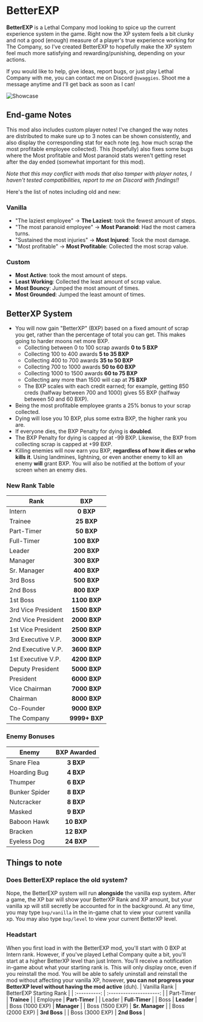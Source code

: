 # BetterEXP

**BetterEXP** is a Lethal Company mod looking to spice up the current experience system in the game. Right now the XP system feels a bit clunky and not a good (enough) measure of a player's true experience working for The Company, so I've created BetterEXP to hopefully make the XP system feel much more satisfying and rewarding/punishing, depending on your actions.

If you would like to help, give ideas, report bugs, or just play Lethal Company with me, you can contact me on Discord `@swaggies`. Shoot me a message anytime and I'll get back as soon as I can!

![Showcase](https://github.com/Swaggies/BetterEXP/blob/main/bxpgif.gif)

## End-game Notes
This mod also includes custom player notes! I've changed the way notes are distributed to make sure up to 3 notes can be shown consistently, and also display the corresponding stat for each note (eg. how much scrap the most profitable employee collected). This (hopefully) also fixes some bugs where the Most profitable and Most paranoid stats weren't getting reset after the day ended (somewhat important for this mod).

*Note that this may conflict with mods that also tamper with player notes, I haven't tested compatibilities, report to me on Discord with findings!!*

Here's the list of notes including old and new:
### Vanilla
- "The laziest employee" -> **The Laziest**: took the fewest amount of steps.
- "The most paranoid employee" -> **Most Paranoid**: Had the most camera turns.
- "Sustained the most injuries" -> **Most Injured**: Took the most damage.
- "Most profitable" -> **Most Profitable**: Collected the most scrap value.

### Custom
- **Most Active**: took the most amount of steps.
- **Least Working**: Collected the least amount of scrap value.
- **Most Bouncy**: Jumped the most amount of times.
- **Most Grounded**: Jumped the least amount of times.

## BetterXP System
- You will now gain "BetterXP" (BXP) based on a fixed amount of scrap you get, rather than the percentage of total you can get. This makes going to harder moons net more BXP.
    - Collecting between 0 to 100 scrap awards **0 to 5 BXP**
    - Collecting 100 to 400 awards **5 to 35 BXP**
    - Collecting 400 to 700 awards **35 to 50 BXP**
    - Collecting 700 to 1000 awards **50 to 60 BXP**
    - Collecting 1000 to 1500 awards **60 to 75 BXP**
    - Collecting any more than 1500 will cap at **75 BXP**
    - The BXP scales with each credit earned; for example, getting 850 creds (halfway between 700 and 1000) gives 55 BXP (halfway between 50 and 60 BXP).
- Being the most profitable employee grants a 25% bonus to your scrap collected.
- Dying will lose you 10 BXP, plus some extra BXP, the higher rank you are.
- If everyone dies, the BXP Penalty for dying is **doubled**.
- The BXP Penalty for dying is capped at -99 BXP. Likewise, the BXP from collecting scrap is capped at +99 BXP.
- Killing enemies will now earn you BXP, **regardless of how it dies or who kills it**. Using landmines, lightning, or even another enemy to kill an enemy **will** grant BXP. You will also be notified at the bottom of your screen when an enemy dies.

### New Rank Table
| Rank | BXP |
| ---- | :-: |
| Intern | **0 BXP** |
| Trainee | **25 BXP** |
| Part-Timer | **50 BXP** |
| Full-Timer | **100 BXP** |
| Leader | **200 BXP** |
| Manager | **300 BXP** |
| Sr. Manager | **400 BXP** |
| 3rd Boss | **500 BXP** |
| 2nd Boss | **800 BXP** |
| 1st Boss | **1100 BXP** |
| 3rd Vice President | **1500 BXP** |
| 2nd Vice President | **2000 BXP** |
| 1st Vice President | **2500 BXP** |
| 3rd Executive V.P. | **3000 BXP** |
| 2nd Executive V.P. | **3600 BXP** |
| 1st Executive V.P. | **4200 BXP** |
| Deputy President | **5000 BXP** |
| President | **6000 BXP** |
| Vice Chairman | **7000 BXP** |
| Chairman | **8000 BXP** |
| Co-Founder | **9000 BXP** |
| The Company | **9999+ BXP** |

### Enemy Bonuses
| Enemy | BXP Awarded |
| ----- | :---------: |
| Snare Flea | **3 BXP** |
| Hoarding Bug | **4 BXP** |
| Thumper | **6 BXP** |
| Bunker Spider | **8 BXP** |
| Nutcracker | **8 BXP** |
| Masked | **9 BXP** |
| Baboon Hawk | **10 BXP** |
| Bracken | **12 BXP** |
| Eyeless Dog | **24 BXP** |


## Things to note
### Does BetterEXP replace the old system?
Nope, the BetterEXP system will run **alongside** the vanilla exp system. After a game, the XP bar will show your BetterXP Rank and XP amount, but your vanilla xp will still secretly be accounted for in the background. At any time, you may type `bxp/vanilla` in the in-game chat to view your current vanilla xp. You may also type `bxp/level` to view your current BetterXP level.

### Headstart
When you first load in with the BetterEXP mod, you'll start with 0 BXP at Intern rank. However, if you've played Lethal Company quite a bit, you'll start at a higher BetterXP level than just Intern. You'll receive a notification in-game about what your starting rank is. This will only display once, even if you reinstall the mod. You will be able to safely uninstall and reinstall the mod without affecting your vanilla XP, however, **you can not progress your BetterXP level without having the mod active** (duh).
| Vanilla Rank | BetterEXP Starting Rank |
| :----------: | :---------------------: |
| Part-Timer | **Trainee** |
| Employee | **Part-Timer** |
| Leader | **Full-Timer** |
| Boss | **Leader** |
| Boss (1000 EXP) | **Manager** |
| Boss (1500 EXP) | **Sr. Manager** |
| Boss (2000 EXP) | **3rd Boss** |
| Boss (3000 EXP) | **2nd Boss** |
